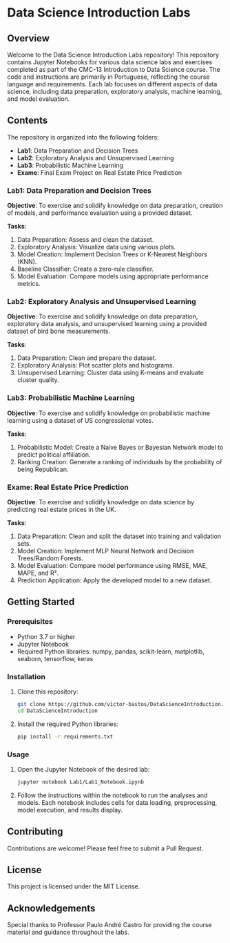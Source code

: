 # Data Science Introduction Labs

## Overview

Welcome to the Data Science Introduction Labs repository! This repository contains Jupyter Notebooks for various data science labs and exercises completed as part of the CMC-13 Introduction to Data Science course. The code and instructions are primarily in Portuguese, reflecting the course language and requirements. Each lab focuses on different aspects of data science, including data preparation, exploratory analysis, machine learning, and model evaluation.

## Contents

The repository is organized into the following folders:

- **Lab1**: Data Preparation and Decision Trees
- **Lab2**: Exploratory Analysis and Unsupervised Learning
- **Lab3**: Probabilistic Machine Learning
- **Exame**: Final Exam Project on Real Estate Price Prediction

### Lab1: Data Preparation and Decision Trees

**Objective**: To exercise and solidify knowledge on data preparation, creation of models, and performance evaluation using a provided dataset. 

**Tasks**:
1. Data Preparation: Assess and clean the dataset.
2. Exploratory Analysis: Visualize data using various plots.
3. Model Creation: Implement Decision Trees or K-Nearest Neighbors (KNN).
4. Baseline Classifier: Create a zero-rule classifier.
5. Model Evaluation: Compare models using appropriate performance metrics.

### Lab2: Exploratory Analysis and Unsupervised Learning

**Objective**: To exercise and solidify knowledge on data preparation, exploratory data analysis, and unsupervised learning using a provided dataset of bird bone measurements.

**Tasks**:
1. Data Preparation: Clean and prepare the dataset.
2. Exploratory Analysis: Plot scatter plots and histograms.
3. Unsupervised Learning: Cluster data using K-means and evaluate cluster quality.

### Lab3: Probabilistic Machine Learning

**Objective**: To exercise and solidify knowledge on probabilistic machine learning using a dataset of US congressional votes.

**Tasks**:
1. Probabilistic Model: Create a Naive Bayes or Bayesian Network model to predict political affiliation.
2. Ranking Creation: Generate a ranking of individuals by the probability of being Republican.

### Exame: Real Estate Price Prediction

**Objective**: To exercise and solidify knowledge on data science by predicting real estate prices in the UK.

**Tasks**:
1. Data Preparation: Clean and split the dataset into training and validation sets.
2. Model Creation: Implement MLP Neural Network and Decision Trees/Random Forests.
3. Model Evaluation: Compare model performance using RMSE, MAE, MAPE, and R².
4. Prediction Application: Apply the developed model to a new dataset.

## Getting Started

### Prerequisites

- Python 3.7 or higher
- Jupyter Notebook
- Required Python libraries: numpy, pandas, scikit-learn, matplotlib, seaborn, tensorflow, keras

### Installation

1. Clone this repository:
    ```sh
    git clone https://github.com/victor-bastos/DataScienceIntroduction.git
    cd DataScienceIntroduction
    ```

2. Install the required Python libraries:
    ```sh
    pip install -r requirements.txt
    ```

### Usage

1. Open the Jupyter Notebook of the desired lab:
    ```sh
    jupyter notebook Lab1/Lab1_Notebook.ipynb
    ```

2. Follow the instructions within the notebook to run the analyses and models. Each notebook includes cells for data loading, preprocessing, model execution, and results display.

## Contributing

Contributions are welcome! Please feel free to submit a Pull Request.

## License

This project is licensed under the MIT License.

## Acknowledgements

Special thanks to Professor Paulo André Castro for providing the course material and guidance throughout the labs.
